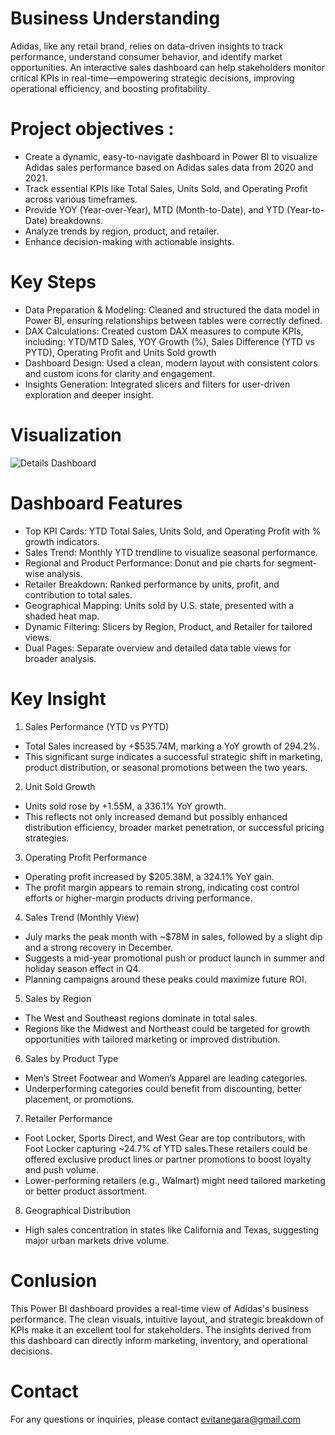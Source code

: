 # Business Understanding
Adidas, like any retail brand, relies on data-driven insights to track performance, understand consumer behavior, and identify market opportunities. An interactive sales dashboard can help stakeholders monitor critical KPIs in real-time—empowering strategic decisions, improving operational efficiency, and boosting profitability.

# Project objectives :
- Create a dynamic, easy-to-navigate dashboard in Power BI to visualize Adidas sales performance based on Adidas sales data from 2020 and 2021.
- Track essential KPIs like Total Sales, Units Sold, and Operating Profit across various timeframes.
- Provide YOY (Year-over-Year), MTD (Month-to-Date), and YTD (Year-to-Date) breakdowns.
- Analyze trends by region, product, and retailer.
- Enhance decision-making with actionable insights.

# Key Steps
- Data Preparation & Modeling: Cleaned and structured the data model in Power BI, ensuring relationships between tables were correctly defined.
- DAX Calculations: Created custom DAX measures to compute KPIs, including: YTD/MTD Sales, YOY Growth (%), Sales Difference (YTD vs PYTD), Operating Profit and Units Sold growth
- Dashboard Design: Used a clean, modern layout with consistent colors and custom icons for clarity and engagement.
- Insights Generation: Integrated slicers and filters for user-driven exploration and deeper insight.

# Visualization

![Details Dashboard](https://raw.githubusercontent.com/evitanegaraputri4/Adidas-Sales-Dashboard/main/Adidash%20Details%20Dashboard.png)


# Dashboard Features 
- Top KPI Cards: YTD Total Sales, Units Sold, and Operating Profit with % growth indicators.
- Sales Trend: Monthly YTD trendline to visualize seasonal performance.
- Regional and Product Performance: Donut and pie charts for segment-wise analysis.
- Retailer Breakdown: Ranked performance by units, profit, and contribution to total sales.
- Geographical Mapping: Units sold by U.S. state, presented with a shaded heat map.
- Dynamic Filtering: Slicers by Region, Product, and Retailer for tailored views.
- Dual Pages: Separate overview and detailed data table views for broader analysis.

# Key Insight
1. Sales Performance (YTD vs PYTD)
- Total Sales increased by +$535.74M, marking a YoY growth of 294.2%.
- This significant surge indicates a successful strategic shift in marketing, product distribution, or seasonal promotions between the two years.
2. Unit Sold Growth
- Units sold rose by +1.55M, a 336.1% YoY growth.
- This reflects not only increased demand but possibly enhanced distribution efficiency, broader market penetration, or successful pricing strategies.
3. Operating Profit Performance
- Operating profit increased by $205.38M, a 324.1% YoY gain.
- The profit margin appears to remain strong, indicating cost control efforts or higher-margin products driving performance.
4. Sales Trend (Monthly View)
- July marks the peak month with ~$78M in sales, followed by a slight dip and a strong recovery in December.
- Suggests a mid-year promotional push or product launch in summer and holiday season effect in Q4.
- Planning campaigns around these peaks could maximize future ROI.
5. Sales by Region
- The West and Southeast regions dominate in total sales.
- Regions like the Midwest and Northeast could be targeted for growth opportunities with tailored marketing or improved distribution.
6. Sales by Product Type
- Men’s Street Footwear and Women’s Apparel are leading categories.
- Underperforming categories could benefit from discounting, better placement, or promotions.
7. Retailer Performance
- Foot Locker, Sports Direct, and West Gear are top contributors, with Foot Locker capturing ~24.7% of YTD sales.These retailers could be offered exclusive product lines or partner promotions to boost loyalty and push volume.
- Lower-performing retailers (e.g., Walmart) might need tailored marketing or better product assortment.
8. Geographical Distribution
- High sales concentration in states like California and Texas, suggesting major urban markets drive volume.

# Conlusion 
This Power BI dashboard provides a real-time view of Adidas's business performance. The clean visuals, intuitive layout, and strategic breakdown of KPIs make it an excellent tool for stakeholders. The insights derived from this dashboard can directly inform marketing, inventory, and operational decisions.

# Contact 
For any questions or inquiries, please contact evitanegara@gmail.com
